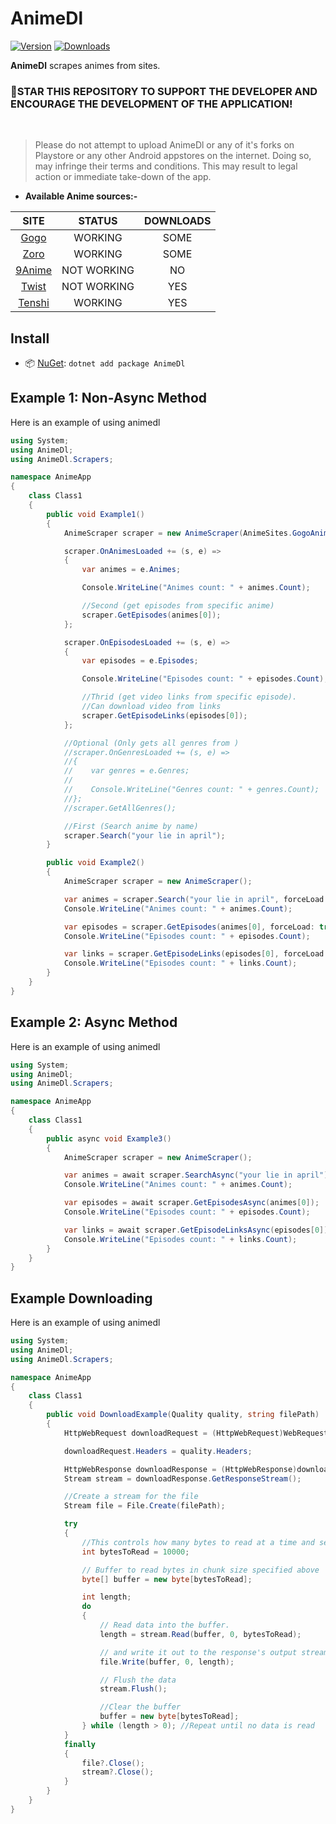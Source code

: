 # AnimeDl

[![Version](https://img.shields.io/nuget/v/AnimeDl.svg)](https://nuget.org/packages/AnimeDl)
[![Downloads](https://img.shields.io/nuget/dt/AnimeDl.svg)](https://nuget.org/packages/AnimeDl)

**AnimeDl** scrapes animes from sites. 

### 🌟STAR THIS REPOSITORY TO SUPPORT THE DEVELOPER AND ENCOURAGE THE DEVELOPMENT OF THE APPLICATION!

<br>

> Please do not attempt to upload AnimeDl or any of it's forks on Playstore or any other Android appstores on the internet. Doing so, may infringe their terms and conditions. This may result to legal action or immediate take-down of the app.


* **Available Anime sources:-**

| SITE                       | STATUS  | DOWNLOADS |
|:--------------------------:|:-------:|:---------:|
| [Gogo](https://gogoanime.cm)       | WORKING | SOME      |
| [Zoro](https://zoro.to)            | WORKING | SOME      |
| [9Anime](https://9anime.center)    | NOT WORKING | NO        |
| [Twist](https://twist.moe)         | NOT WORKING | YES       |
| [Tenshi](https://tenshi.moe)       | WORKING | YES       |


## Install

- 📦 [NuGet](https://nuget.org/packages/AnimeDl): `dotnet add package AnimeDl`


## Example 1: Non-Async Method
Here is an example of using animedl

```c#
using System;
using AnimeDl;
using AnimeDl.Scrapers;

namespace AnimeApp
{
    class Class1
    {
        public void Example1() 
        {
            AnimeScraper scraper = new AnimeScraper(AnimeSites.GogoAnime);

            scraper.OnAnimesLoaded += (s, e) =>
            {
                var animes = e.Animes;

                Console.WriteLine("Animes count: " + animes.Count);

                //Second (get episodes from specific anime)
                scraper.GetEpisodes(animes[0]);
            };

            scraper.OnEpisodesLoaded += (s, e) =>
            {
                var episodes = e.Episodes;

                Console.WriteLine("Episodes count: " + episodes.Count);

                //Thrid (get video links from specific episode).
                //Can download video from links
                scraper.GetEpisodeLinks(episodes[0]);
            };

            //Optional (Only gets all genres from )
            //scraper.OnGenresLoaded += (s, e) =>
            //{
            //    var genres = e.Genres;
            //
            //    Console.WriteLine("Genres count: " + genres.Count);
            //};
            //scraper.GetAllGenres();

            //First (Search anime by name)
            scraper.Search("your lie in april");
        }

        public void Example2()
        {
            AnimeScraper scraper = new AnimeScraper();

            var animes = scraper.Search("your lie in april", forceLoad: true);
            Console.WriteLine("Animes count: " + animes.Count);

            var episodes = scraper.GetEpisodes(animes[0], forceLoad: true);
            Console.WriteLine("Episodes count: " + episodes.Count);

            var links = scraper.GetEpisodeLinks(episodes[0], forceLoad: true);
            Console.WriteLine("Episodes count: " + links.Count);
        }
    }
}
```


## Example 2: Async Method
Here is an example of using animedl

```c#
using System;
using AnimeDl;
using AnimeDl.Scrapers;

namespace AnimeApp
{
    class Class1
    {
        public async void Example3()
        {
            AnimeScraper scraper = new AnimeScraper();

            var animes = await scraper.SearchAsync("your lie in april");
            Console.WriteLine("Animes count: " + animes.Count);

            var episodes = await scraper.GetEpisodesAsync(animes[0]);
            Console.WriteLine("Episodes count: " + episodes.Count);

            var links = await scraper.GetEpisodeLinksAsync(episodes[0]);
            Console.WriteLine("Episodes count: " + links.Count);
        }
    }
}
```

## Example Downloading
Here is an example of using animedl

```c#
using System;
using AnimeDl;
using AnimeDl.Scrapers;

namespace AnimeApp
{
    class Class1
    {
        public void DownloadExample(Quality quality, string filePath)
        {
            HttpWebRequest downloadRequest = (HttpWebRequest)WebRequest.Create(quality.QualityUrl);

            downloadRequest.Headers = quality.Headers;

            HttpWebResponse downloadResponse = (HttpWebResponse)downloadRequest.GetResponse();
            Stream stream = downloadResponse.GetResponseStream();

            //Create a stream for the file
            Stream file = File.Create(filePath);

            try
            {
                //This controls how many bytes to read at a time and send to the client
                int bytesToRead = 10000;

                // Buffer to read bytes in chunk size specified above
                byte[] buffer = new byte[bytesToRead];

                int length;
                do
                {
                    // Read data into the buffer.
                    length = stream.Read(buffer, 0, bytesToRead);

                    // and write it out to the response's output stream
                    file.Write(buffer, 0, length);

                    // Flush the data
                    stream.Flush();

                    //Clear the buffer
                    buffer = new byte[bytesToRead];
                } while (length > 0); //Repeat until no data is read
            }
            finally
            {
                file?.Close();
                stream?.Close();
            }
        }
    }
}
```
